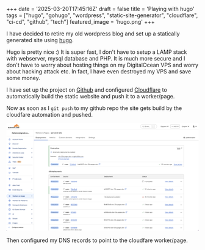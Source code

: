 +++
date = '2025-03-20T17:45:16Z'
draft = false
title = 'Playing with hugo'
tags = ["hugo", "gohugo", "wordpress", "static-site-generator", "cloudflare", "ci-cd", "github", "tech"]
featured_image = 'hugo.png'
+++

I have decided to retire my old wordpress blog and set up a statically generated
site using [hugo](https://gohugo.io/).

Hugo is pretty nice :)
It is super fast, I don't have to setup a LAMP stack with webserver, mysql database and PHP.
It is much more secure and I don't have to worry about hosting things on my DigitalOcean VPS and worry about hacking attack etc.
In fact, I have even destroyed my VPS and save some money.

I have set up the project on [Github](https://github.com/pallotron/site) and configured [Cloudflare](https://www.cloudflare.com/en-gb/) to automatically build the static website and push it to a worker/page.

Now as soon as I `git push` to my github repo the site gets build by the cloudfare automation and pushed.

![Cloudflare Setup](cloudfare.png)

Then configured my DNS records to point to the cloudfare worker/page.

